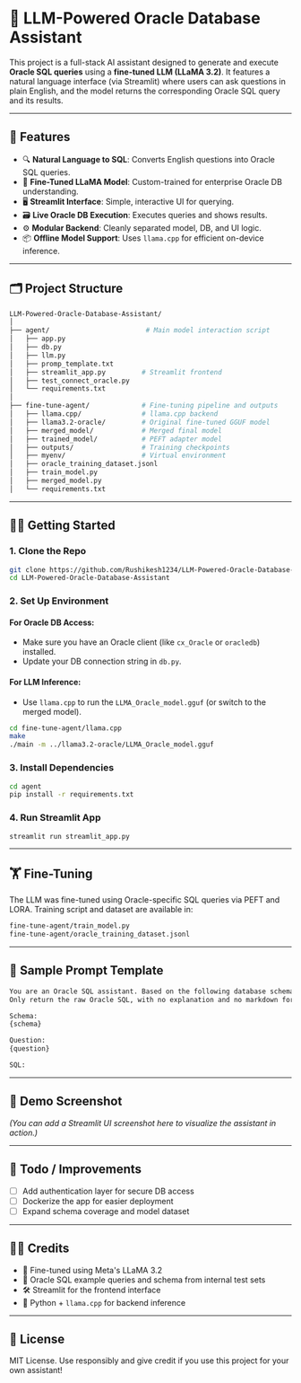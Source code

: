 
# 🧠 LLM-Powered Oracle Database Assistant

This project is a full-stack AI assistant designed to generate and execute **Oracle SQL queries** using a **fine-tuned LLM (LLaMA 3.2)**. It features a natural language interface (via Streamlit) where users can ask questions in plain English, and the model returns the corresponding Oracle SQL query and its results.

---

## 🚀 Features

- 🔍 **Natural Language to SQL**: Converts English questions into Oracle SQL queries.
- 🧠 **Fine-Tuned LLaMA Model**: Custom-trained for enterprise Oracle DB understanding.
- 🖥️ **Streamlit Interface**: Simple, interactive UI for querying.
- 🗃️ **Live Oracle DB Execution**: Executes queries and shows results.
- ⚙️ **Modular Backend**: Cleanly separated model, DB, and UI logic.
- 📦 **Offline Model Support**: Uses `llama.cpp` for efficient on-device inference.

---

## 🗂️ Project Structure

```bash
LLM-Powered-Oracle-Database-Assistant/
│
├── agent/                        # Main model interaction script
│   ├── app.py
│   ├── db.py
│   ├── llm.py
│   ├── promp_template.txt
│   ├── streamlit_app.py         # Streamlit frontend
│   ├── test_connect_oracle.py
│   └── requirements.txt
│
├── fine-tune-agent/             # Fine-tuning pipeline and outputs
│   ├── llama.cpp/               # llama.cpp backend
│   ├── llama3.2-oracle/         # Original fine-tuned GGUF model
│   ├── merged_model/            # Merged final model
│   ├── trained_model/           # PEFT adapter model
│   ├── outputs/                 # Training checkpoints
│   ├── myenv/                   # Virtual environment
│   ├── oracle_training_dataset.jsonl
│   ├── train_model.py
│   ├── merged_model.py
│   └── requirements.txt
```

---

## 🧑‍💻 Getting Started

### 1. Clone the Repo
```bash
git clone https://github.com/Rushikesh1234/LLM-Powered-Oracle-Database-Assistant.git
cd LLM-Powered-Oracle-Database-Assistant
```

### 2. Set Up Environment

#### For Oracle DB Access:
- Make sure you have an Oracle client (like `cx_Oracle` or `oracledb`) installed.
- Update your DB connection string in `db.py`.

#### For LLM Inference:
- Use `llama.cpp` to run the `LLMA_Oracle_model.gguf` (or switch to the merged model).

```bash
cd fine-tune-agent/llama.cpp
make
./main -m ../llama3.2-oracle/LLMA_Oracle_model.gguf
```

### 3. Install Dependencies
```bash
cd agent
pip install -r requirements.txt
```

### 4. Run Streamlit App
```bash
streamlit run streamlit_app.py
```

---

## 🏋️ Fine-Tuning

The LLM was fine-tuned using Oracle-specific SQL queries via PEFT and LORA. Training script and dataset are available in:

```bash
fine-tune-agent/train_model.py
fine-tune-agent/oracle_training_dataset.jsonl
```

---

## 📄 Sample Prompt Template

```txt
You are an Oracle SQL assistant. Based on the following database schema, generate a valid SQL query.
Only return the raw Oracle SQL, with no explanation and no markdown formatting. Only output a valid SQL query, nothing else.

Schema:
{schema}

Question:
{question}

SQL:
```

---

## 📸 Demo Screenshot

*(You can add a Streamlit UI screenshot here to visualize the assistant in action.)*

---

## 📌 Todo / Improvements

- [ ] Add authentication layer for secure DB access
- [ ] Dockerize the app for easier deployment
- [ ] Expand schema coverage and model dataset

---

## 🧑‍🏫 Credits

- 🧠 Fine-tuned using Meta's LLaMA 3.2
- 💾 Oracle SQL example queries and schema from internal test sets
- 🛠️ Streamlit for the frontend interface
- 🐍 Python + `llama.cpp` for backend inference

---

## 📜 License

MIT License. Use responsibly and give credit if you use this project for your own assistant!
